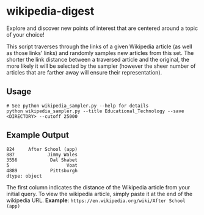 # wikipedia-digest
Explore and discover new points of interest that are centered around a topic of your choice!

This script traverses through the links of a given Wikipedia article (as well as those links' links) and randomly samples new articles from this set. The shorter the link distance between a traversed article and the original, the more likely it will be selected by the sampler (however the sheer number of articles that are farther away will ensure their representation).

## Usage
```
# See python wikipedia_sampler.py --help for details
python wikipedia_sampler.py --title Educational_Technology --save <DIRECTORY> --cutoff 25000
```

## Example Output
```
824     After School (app)
887            Jimmy Wales
3556            Dal Shabet
5                     Voat
4889            Pittsburgh
dtype: object
```
The first column indicates the distance of the Wikipedia article from your initial query. To view the wikipedia article, simply paste it at the end of the wikipedia URL. **Example**: `https://en.wikipedia.org/wiki/After School (app)`
